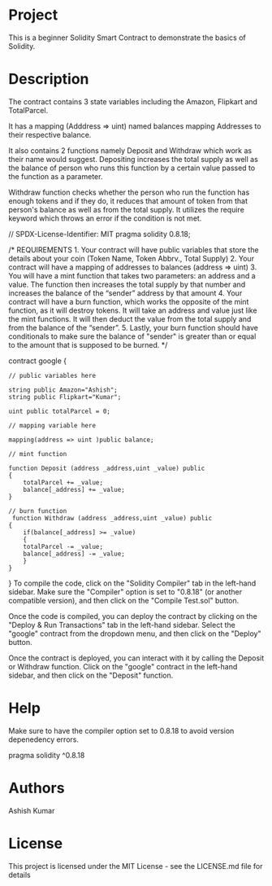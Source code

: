 # Project
This is a beginner Solidity Smart Contract to demonstrate the basics of Solidity.

# Description
The contract contains 3 state variables including the Amazon, Flipkart and TotalParcel.

It has a mapping (Adddress => uint) named balances mapping Addresses to their respective balance.

It also contains 2 functions namely Deposit and Withdraw which work as their name would suggest. Depositing increases the total supply as well as the balance of person who runs this function by a certain value passed to the function as a parameter.

Withdraw function checks whether the person who run the function has enough tokens and if they do, it reduces that amount of token from that person's balance as well as from the total supply. It utilizes the require keyword which throws an error if the condition is not met.

// SPDX-License-Identifier: MIT
pragma solidity 0.8.18;

/*
       REQUIREMENTS
    1. Your contract will have public variables that store the details about your coin (Token Name, Token Abbrv., Total Supply)
    2. Your contract will have a mapping of addresses to balances (address => uint)
    3. You will have a mint function that takes two parameters: an address and a value. 
       The function then increases the total supply by that number and increases the balance 
       of the “sender” address by that amount
    4. Your contract will have a burn function, which works the opposite of the mint function, as it will destroy tokens. 
       It will take an address and value just like the mint functions. It will then deduct the value from the total supply 
       and from the balance of the “sender”.
    5. Lastly, your burn function should have conditionals to make sure the balance of "sender" is greater than or equal 
       to the amount that is supposed to be burned.
*/

contract google {

    // public variables here

    string public Amazon="Ashish";
    string public Flipkart="Kumar";

    uint public totalParcel = 0;
    
    // mapping variable here

    mapping(address => uint )public balance;

    // mint function

    function Deposit (address _address,uint _value) public 
    {
        totalParcel += _value;
        balance[_address] += _value;
    }

    // burn function
     function Withdraw (address _address,uint _value) public 
    {
        if(balance[_address] >= _value)
        {
        totalParcel -= _value;
        balance[_address] -= _value;
        }
    }

}
To compile the code, click on the "Solidity Compiler" tab in the left-hand sidebar. Make sure the "Compiler" option is set to "0.8.18" (or another compatible version), and then click on the "Compile Test.sol" button.

Once the code is compiled, you can deploy the contract by clicking on the "Deploy & Run Transactions" tab in the left-hand sidebar. Select the "google" contract from the dropdown menu, and then click on the "Deploy" button.

Once the contract is deployed, you can interact with it by calling the Deposit or Withdraw function. Click on the "google" contract in the left-hand sidebar, and then click on the "Deposit" function.

# Help
Make sure to have the compiler option set to 0.8.18 to avoid version depenedency errors.

pragma solidity ^0.8.18
# Authors
Ashish Kumar

# License
This project is licensed under the MIT License - see the LICENSE.md file for details
